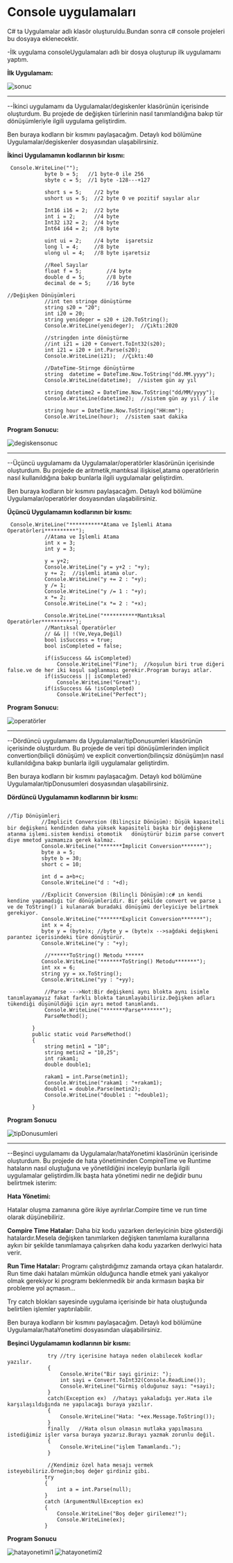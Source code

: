 # Console uygulamaları
C# ta Uygulamalar adlı klasör oluşturuldu.Bundan sonra c# console projeleri bu dosyaya eklenecektir.

-İlk uygulama consoleUygulamaları adlı bir dosya oluşturup ilk uygulamamı yaptım.

**İlk Uygulamam:**

![sonuc](https://user-images.githubusercontent.com/86554799/147359844-3b2c0c32-5e64-4fe9-850e-d0e3722d5de4.jpg)

---------------------------------------------------------------------------------------------------------------------------------------------------------------------------------

--İkinci uygulamamı da Uygulamalar/degiskenler klasörünün içerisinde oluşturdum. Bu projede de değişken türlerinin nasıl tanımlandığına bakıp tür dönüşümleriyle ilgili uygulama geliştirdim.

Ben buraya kodların bir kısmını paylaşacağım. Detaylı kod bölümüne Uygulamalar/degiskenler dosyasından ulaşabilirsiniz. 

**İkinci Uygulamamın kodlarının bir kısmı:**

```
 Console.WriteLine("");
            byte b = 5;   //1 byte-0 ile 256
            sbyte c = 5;  //1 byte -128---+127

            short s = 5;    //2 byte
            ushort us = 5;  //2 byte 0 ve pozitif sayılar alır

            Int16 i16 = 2;  //2 byte
            int i = 2;      //4 byte
            Int32 i32 = 2;  //4 byte
            Int64 i64 = 2;  //8 byte

            uint ui = 2;    //4 byte  işaretsiz
            long l = 4;     //8 byte  
            ulong ul = 4;   //8 byte işaretsiz

            //Reel Sayılar
            float f = 5;        //4 byte
            double d = 5;       //8 byte
            decimal de = 5;     //16 byte
```

```
//Değişken Dönüşümleri
            //int ten stringe dönüştürme
            string s20 = "20";
            int i20 = 20;
            string yenideger = s20 + i20.ToString();
            Console.WriteLine(yenideger);  //Çıktı:2020

            //stringden inte dönüştürme
            //int i21 = i20 + Convert.ToInt32(s20);
            int i21 = i20 + int.Parse(s20);
            Console.WriteLine(i21);  //Çıktı:40

            //DateTime-Stirnge dönüştürme
            string  datetime = DateTime.Now.ToString("dd.MM.yyyy");
            Console.WriteLine(datetime);  //sistem gün ay yıl
            
            string datetime2 = DateTime.Now.ToString("dd/MM/yyyy");
            Console.WriteLine(datetime2);  //sistem gün ay yıl / ile

            string hour = DateTime.Now.ToString("HH:mm");
            Console.WriteLine(hour);  //sistem saat dakika
```

**Program Sonucu:**

![degiskensonuc](https://user-images.githubusercontent.com/86554799/147374383-6711a8a7-9040-4ae4-97c9-ba7fc88a2fc7.jpg)

---------------------------------------------------------------------------------------------------------------------------------------------------------------------------------

--Üçüncü uygulamamı da Uygulamalar/operatörler klasörünün içerisinde oluşturdum. Bu projede de aritmetik,mantıksal ilişkisel,atama operatörlerin nasıl kullanıldığına bakıp  bunlarla ilgili uygulamalar geliştirdim.

Ben buraya kodların bir kısmını paylaşacağım. Detaylı kod bölümüne Uygulamalar/operatörler dosyasından ulaşabilirsiniz. 

**Üçüncü Uygulamamın kodlarının bir kısmı:**

```
 Console.WriteLine("***********Atama ve İşlemli Atama Operatörleri**********");
            //Atama ve İşlemli Atama
            int x = 3;
            int y = 3;
            
            y = y+2;
            Console.WriteLine("y = y+2 : "+y);
            y += 2;  //işlemli atama olur.
            Console.WriteLine("y += 2 : "+y);
            y /= 1; 
            Console.WriteLine("y /= 1 : "+y);
            x *= 2;
            Console.WriteLine("x *= 2 : "+x);

            Console.WriteLine("***********Mantıksal Operatörler**********");
            //Mantıksal Operatörler
            // && || !(Ve,Veya,Değil)
            bool isSuccess = true;
            bool isCompleted = false;

            if(isSuccess && isCompleted)
                Console.WriteLine("Fine");  //koşulun biri true diğeri false.ve de her iki koşul sağlanması gerekir.Program burayı atlar.
            if(isSuccess || isCompleted)
                Console.WriteLine("Great");
            if(isSuccess && !isCompleted)
                Console.WriteLine("Perfect");
```

**Program Sonucu:**

![operatörler](https://user-images.githubusercontent.com/86554799/147396304-9ff94b6d-f292-4ab5-b34b-4ef2614c8060.jpg)

---------------------------------------------------------------------------------------------------------------------------------------------------------------------------------

--Dördüncü uygulamamı da Uygulamalar/tipDonusumleri klasörünün içerisinde oluşturdum. Bu projede de veri tipi dönüşümlerinden implicit convertion(biliçli dönüşüm) ve explicit convertion(bilinçsiz dönüşüm)ın  nasıl kullanıldığına bakıp  bunlarla ilgili uygulamalar geliştirdim.

Ben buraya kodların bir kısmını paylaşacağım. Detaylı kod bölümüne Uygulamalar/tipDonusumleri dosyasından ulaşabilirsiniz. 

**Dördüncü Uygulamamın kodlarının bir kısmı:**

```

//Tip Dönüşümleri
           //İmplicit Conversion (Bilinçsiz Dönüşüm): Düşük kapasiteli bir değişkeni kendinden daha yüksek kapasiteli başka bir değişkene atanma işlemi.sistem kendisi otomotik   dönüştürür bizim parse convert diye mmetod yazmamıza gerek kalmaz.
           Console.WriteLine("*******İmplicit Conversion*******");
           byte a = 5;
           sbyte b = 30;
           short c = 10;
           
           int d = a+b+c;
           Console.WriteLine("d : "+d);
           
           //Explicit Conversion (Bilinçli Dönüşüm):c# ın kendi kendine yapamadığı tür dönüşümleridir. Bir şekilde convert ve parse ı ve de ToString() i kulanarak buradaki dönüşümü derleyiciye belirtmek gerekiyor.
           Console.WriteLine("*******Explicit Conversion*******");
           int x = 4;
           byte y = (byte)x; //byte y = (byte)x -->sağdaki değişkeni parantez içerisindeki türe dönüştürür.
           Console.WriteLine("y : "+y);
           
            //******ToString() Metodu ****** 
           Console.WriteLine("*******ToString() Metodu*******");
           int xx = 6;
           string yy = xx.ToString();
           Console.WriteLine("yy : "+yy);
           
            //Parse --->Not:Bir değişkeni aynı blokta aynı isimle tanımlayamayız fakat farklı blokta tanımlayabiliriz.Değişken adları tükendiği düşünüldüğü için ayrı metod tanımlandı.
            Console.WriteLine("*******Parse*******"); 
            ParseMethod();

        }
        public static void ParseMethod()
        {
            string metin1 = "10";
            string metin2 = "10,25";
            int rakam1;
            double double1;

            rakam1 = int.Parse(metin1);
            Console.WriteLine("rakam1 : "+rakam1);
            double1 = double.Parse(metin2);
            Console.WriteLine("double1 : "+double1);

        } 

```
**Program Sonucu**

![tipDonusumleri](https://user-images.githubusercontent.com/86554799/147423121-4141ac26-c179-41ab-8f55-7760fe46b78f.jpg)

---------------------------------------------------------------------------------------------------------------------------------------------------------------------------------

--Beşinci uygulamamı da Uygulamalar/hataYonetimi klasörünün içerisinde oluşturdum. Bu projede de hata yönetiminden CompireTime ve Runtime hataların  nasıl oluştuğuna ve yönetildiğini inceleyip  bunlarla ilgili uygulamalar geliştirdim.İlk başta hata yönetimi nedir ne değidir bunu belirtmek isterim:

**Hata Yönetimi:**

Hatalar oluşma zamanına göre ikiye ayrılırlar.Compire time ve run time olarak düşünebiliriz.

**Compire Time Hatalar:** Daha biz kodu yazarken derleyicinin bize gösterdiği hatalardır.Mesela değişken tanımlarken değişken tanımlama
kurallarına aykırı bir şekilde tanımlamaya çalışırken daha kodu yazarken derlwyici hata verir.

**Run Time Hatalar:** Programı çalıştırdığımız zamanda ortaya çıkan hatalardır. Run time daki hataları mümkün olduğunca handle etmek
yani yakalıyor olmak  gerekiyor ki programı beklenmedik bir anda kırmasın başka bir probleme yol açmasın...

Try catch blokları sayesinde uygulama içerisinde bir hata oluştuğunda belirtilen işlemler yaptırılabilir.

Ben buraya kodların bir kısmını paylaşacağım. Detaylı kod bölümüne Uygulamalar/hataYonetimi dosyasından ulaşabilirsiniz. 

**Beşinci Uygulamamın kodlarının bir kısmı:**

```
             try //try içerisine hataya neden olabilecek kodlar yazılır.
             {
                 Console.Write("Bir sayi giriniz: ");
                 int sayi = Convert.ToInt32(Console.ReadLine());
                 Console.WriteLine("Girmiş olduğunuz sayı: "+sayi);
             }
             catch(Exception ex)  //hatayı yakaladığı yer.Hata ile karşılaşıldığında ne yapılacağı buraya yazılır.
             {
                 Console.WriteLine("Hata: "+ex.Message.ToString()); 
             }
             finally   //Hata olsun olmasın mutlaka yapılmasını istediğimiz işler varsa buraya yazarız.Burayı yazmak zorunlu değil.
             {
                 Console.WriteLine("işlem Tamamlandı.");
             }
             
             //Kendimiz özel hata mesajı vermek isteyebiliriz.Örneğin;boş değer girdiniz gibi.
            try
            {
                int a = int.Parse(null);
            }
            catch (ArgumentNullException ex)
            {
                Console.WriteLine("Boş değer girilemez!");
                Console.WriteLine(ex);
            }
```
**Program Sonucu**


![hatayonetimi1](https://user-images.githubusercontent.com/86554799/147514023-d0af584d-be18-4c84-9cba-07a9a71a9ce5.jpg)
![hatayonetimi2](https://user-images.githubusercontent.com/86554799/147514025-9ca55d46-5819-49b6-a92b-2959865c96bd.jpg)



